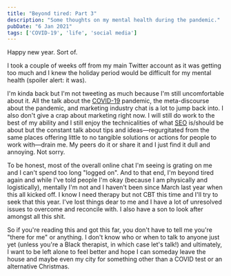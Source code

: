 ```yaml
---
title: "Beyond tired: Part 3"
description: "Some thoughts on my mental health during the pandemic."
pubDate: "6 Jan 2021"
tags: ['COVID-19', 'life', 'social media']
---
```


Happy new year. Sort of.

I took a couple of weeks off from my main Twitter account as it was getting too much and I knew the holiday period would be difficult for my mental health (spoiler alert: it was).

I'm kinda back but I'm not tweeting as much because I'm still uncomfortable about it. All the talk about the [COVID-19](/jardim/covid-19/) pandemic, the meta-discourse about the pandemic, and marketing industry chat is a lot to jump back into. I also don't give a crap about marketing right now. I will still do work to the best of my ability and I still enjoy the technicalities of what [SEO](/jardim/tech/seo/) is/should be about but the constant talk about tips and ideas—regurgitated from the same places offering little to no tangible solutions or actions for people to work with—drain me. My peers do it or share it and I just find it dull and annoying. Not sorry.

To be honest, most of the overall online chat I'm seeing is grating on me and I can't spend too long "logged on". And to that end, I'm beyond tired again and while I've told people I'm okay (because I am physically and logistically), mentally I'm not and I haven't been since March last year when this all kicked off. I know I need therapy but not CBT this time and I'll try to seek that this year. I've lost things dear to me and I have a lot of unresolved issues to overcome and reconcile with. I also have a son to look after amongst all this shit.

So if you're reading this and got this far, you don't have to tell me you're "there for me" or anything. I don't know who or when to talk to anyone just yet (unless you're a Black therapist, in which case let's talk!) and ultimately, I want to be left alone to feel better and hope I can someday leave the house and maybe even my city for something other than a COVID test or an alternative Christmas.

